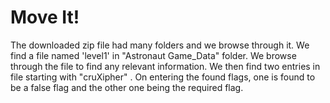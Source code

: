 # Move It!
The downloaded zip file had many folders and we browse through it. We find a file
named 'level1' in "Astronaut Game_Data" folder. We browse through the file to find
any relevant information. We then find two entries in file starting with
"cruXipher" . On entering the found flags, one is found to be a false flag and the
other one being the required flag.
